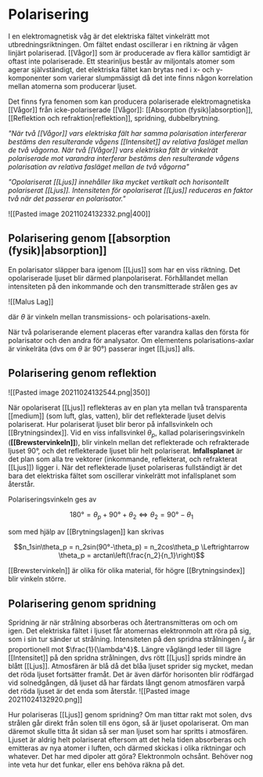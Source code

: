 # Polarisering

I en elektromagnetisk våg är det elektriska fältet vinkelrätt mot utbredningsriktningen. Om fältet endast oscillerar i en riktning är vågen linjärt polariserad. [[Vågor]] som är producerade av flera källor samtidigt är oftast inte polariserade. Ett stearinljus består av miljontals atomer som agerar självständigt, det elektriska fältet kan brytas ned i x- och y-komponenter som varierar slumpmässigt då det inte finns någon korrelation mellan atomerna som producerar ljuset.

Det finns fyra fenomen som kan producera polariserade elektromagnetiska [[Vågor]] från icke-polariserade [[Vågor]]: [[Absorption (fysik)|absorption]], [[Reflektion och refraktion|reflektion]], spridning, dubbelbrytning.

*"När två [[Vågor]] vars elektriska fält har samma polarisation interfererar bestäms den resulterande vågens [[Intensitet]] av relativa fasläget mellan de två vågorna. När två [[Vågor]] vars elektriska fält är vinkelrät polariserade mot varandra interferar bestäms den resulterande vågens polarisation av relativa fasläget mellan de två vågorna"*

*"Opolariserat [[Ljus]] innehåller lika mycket vertikalt och horisontellt polariserat [[Ljus]]. Intensiteten för opolariserat [[Ljus]] reduceras en faktor två när det passerar en polarisator."*

![[Pasted image 20211024132332.png|400]]
## Polarisering genom [[absorption (fysik)|absorption]]

En polarisator släpper bara igenom [[Ljus]] som har en viss riktning. Det
opolariserade ljuset blir därmed planpolariserat. Förhållandet mellan
intensiteten på den inkommande och den transmitterade strålen ges av

![[Malus Lag]]

där $\theta$ är vinkeln mellan transmissions- och polarisations-axeln.

När två polariserande element placeras efter varandra kallas den första
för polarisator och den andra för analysator. Om elementens
polarisations-axlar är vinkelräta (dvs om $\theta$ är 90°) passerar
inget [[Ljus]] alls.

## 	Polarisering genom reflektion

![[Pasted image 20211024132544.png|350]]

När opolariserat [[Ljus]] reflekteras av en plan yta mellan två transparenta
[[medium]] (som luft, glas, vatten), blir det reflekterade ljuset delvis
polariserat. Hur polariserat ljuset blir beror på infallsvinkeln och
[[Brytningsindex]]. Vid en viss infallsvinkel $\theta_p$, kallad
polariseringsvinkeln (**[[Brewstervinkeln]]**), blir vinkeln mellan det
reflekterade och refrakterade ljuset 90°, och det reflekterade ljuset
blir helt polariserat. **Infallsplanet** är det plan som alla tre
vektorer (inkommande, reflekterat, och refrakterat [[Ljus]]) ligger i. När
det reflekterade ljuset polariseras fullständigt är det bara det
elektriska fältet som oscillerar vinkelrätt mot infallsplanet som
återstår.

Polariseringsvinkeln ges av

$$180° = \theta_p + 90° + \theta_2 \Leftrightarrow \theta_2 = 90° - \theta_1$$

som med hjälp av [[Brytningslagen]] kan skrivas

$$n_1sin\theta_p = n_2sin(90°-\theta_p) = n_2cos\theta_p \Leftrightarrow \theta_p = arctan\left(\frac{n_2}{n_1}\right)$$

[[Brewstervinkeln]] är olika för olika material, för högre [[Brytningsindex]]
blir vinkeln större.

## Polarisering genom spridning

Spridning är när strålning absorberas och återtransmitteras om och om
igen. Det elektriska fältet i ljuset får atomernas elektronmoln att röra
på sig, som i sin tur sänder ut strålning. Intensiteten på den spridna
strålningen $I_s$ är proportionell mot $\frac{1}{\lambda^4}$. Längre
våglängd leder till lägre [[Intensitet]] på den spridna strålningen, dvs
rött [[Ljus]] sprids mindre än blått [[Ljus]]. Atmosfären är blå då det blåa
ljuset sprider sig mycket, medan det röda ljuset fortsätter framåt. Det
är även därför horisonten blir rödfärgad vid solnedgången, då ljuset då
har färdats långt genom atmosfären varpå det röda ljuset är det enda som
återstår.
![[Pasted image 20211024132920.png]]

Hur polariseras [[Ljus]] genom spridning? Om man tittar rakt mot solen, dvs
strålen går direkt från solen till ens ögon, så är ljuset opolariserat.
Om man däremot skulle titta åt sidan så ser man ljuset som har spritts i
atmosfären. Ljuset är aldrig helt polariserat eftersom att det hela
tiden absorberas och emitteras av nya atomer i luften, och därmed
skickas i olika riktningar och whatever. Det har med dipoler att göra? Elektronmoln ochsånt. Behöver nog inte veta hur det funkar, eller ens behöva räkna på det.
